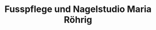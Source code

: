 ---
title: "Fusspflege und Nagelstudio Maria Röhrig"
url: /solingen/fusspflege-und-nagelstudio-maria-roehrig/
shop: Kosmetik
---